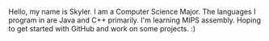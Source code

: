 Hello, my name is Skyler.
I am a Computer Science Major.
The languages I program in are Java and C++ primarily.
I'm learning MIPS assembly.
Hoping to get started with GitHub and work on some projects. :)
